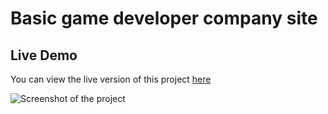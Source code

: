 # Basic game developer company site

## Live Demo
You can view the live version of this project [here](https://kapteynuniverse.github.io/GameDev/)

![Screenshot of the project](./images/screenshot.png)
